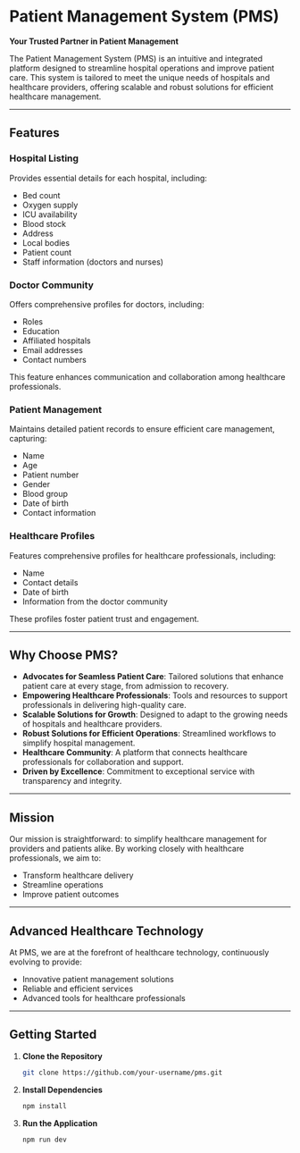 # Patient Management System (PMS)

**Your Trusted Partner in Patient Management**

The Patient Management System (PMS) is an intuitive and integrated platform designed to streamline hospital operations and improve patient care. This system is tailored to meet the unique needs of hospitals and healthcare providers, offering scalable and robust solutions for efficient healthcare management.

---

## Features

### **Hospital Listing**
Provides essential details for each hospital, including:
- Bed count
- Oxygen supply
- ICU availability
- Blood stock
- Address
- Local bodies
- Patient count
- Staff information (doctors and nurses)

### **Doctor Community**
Offers comprehensive profiles for doctors, including:
- Roles
- Education
- Affiliated hospitals
- Email addresses
- Contact numbers

This feature enhances communication and collaboration among healthcare professionals.

### **Patient Management**
Maintains detailed patient records to ensure efficient care management, capturing:
- Name
- Age
- Patient number
- Gender
- Blood group
- Date of birth
- Contact information

### **Healthcare Profiles**
Features comprehensive profiles for healthcare professionals, including:
- Name
- Contact details
- Date of birth
- Information from the doctor community

These profiles foster patient trust and engagement.

---

## Why Choose PMS?

- **Advocates for Seamless Patient Care**: Tailored solutions that enhance patient care at every stage, from admission to recovery.
- **Empowering Healthcare Professionals**: Tools and resources to support professionals in delivering high-quality care.
- **Scalable Solutions for Growth**: Designed to adapt to the growing needs of hospitals and healthcare providers.
- **Robust Solutions for Efficient Operations**: Streamlined workflows to simplify hospital management.
- **Healthcare Community**: A platform that connects healthcare professionals for collaboration and support.
- **Driven by Excellence**: Commitment to exceptional service with transparency and integrity.

---

## Mission

Our mission is straightforward: to simplify healthcare management for providers and patients alike. By working closely with healthcare professionals, we aim to:
- Transform healthcare delivery
- Streamline operations
- Improve patient outcomes

---

## Advanced Healthcare Technology

At PMS, we are at the forefront of healthcare technology, continuously evolving to provide:
- Innovative patient management solutions
- Reliable and efficient services
- Advanced tools for healthcare professionals

---

## Getting Started

1. **Clone the Repository**
   ```bash
   git clone https://github.com/your-username/pms.git
   ```
2. **Install Dependencies**
   ```bash
   npm install
   ```
3. **Run the Application**
   ```bash
   npm run dev
   ```

